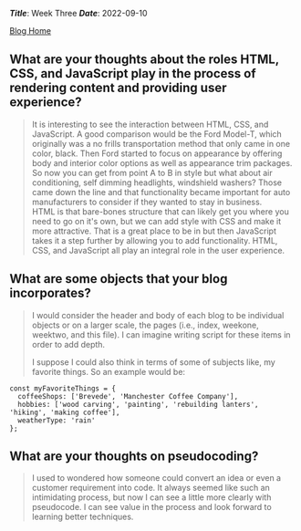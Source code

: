 ***Title***: Week Three
***Date***: 2022-09-10 

[Blog Home](../index.md)
 
 
## What are your thoughts about the roles HTML, CSS, and JavaScript play in the process of rendering content and providing user experience?
> It is interesting to see the interaction between HTML, CSS, and JavaScript.  A good comparison would be the Ford Model-T, which originally was a no frills transportation method that only came in one color, black.  Then Ford started to focus on appearance by offering body and interior color options as well as appearance trim packages.  So now you can get from point A to B in style but what about air conditioning, self dimming headlights, windshield washers?  Those came down the line and that functionality became important for auto manufacturers to consider if they wanted to stay in business.  
> HTML is that bare-bones structure that can likely get you where you need to go on it's own, but we can add style with CSS and make it more attractive.  That is a great place to be in but then JavaScript takes it a step further by allowing you to add functionality.  HTML, CSS, and JavaScript all play an integral role in the user experience.
  
## What are some objects that your blog incorporates?
> I would consider the header and body of each blog to be individual objects or on a larger scale, the pages (i.e., index, weekone, weektwo, and this file).  I can imagine writing script for these items in order to add depth.
>
>I suppose I could also think in terms of some of subjects like, my favorite things.  So an example would be:
```
const myFavoriteThings = {
  coffeeShops: ['Brevede', 'Manchester Coffee Company'],
  hobbies: ['wood carving', 'painting', 'rebuilding lanters', 'hiking', 'making coffee'],
  weatherType: 'rain'
};
```
  
## What are your thoughts on pseudocoding?
> I used to wondered how someone could convert an idea or even a customer requirement into code.  It always seemed like such an intimidating process, but now I can see a little more clearly with pseudocode.  I can see value in the process and look forward to learning better techniques.
